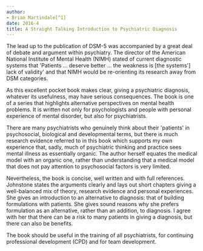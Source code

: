 ```yaml
---
author:
- Brian Martindale[^1]
date: 2016-4
title: A Straight Talking Introduction to Psychiatric Diagnosis
---
```


The lead up to the publication of DSM-5 was accompanied by a great deal
of debate and argument within psychiatry. The director of the American
National Institute of Mental Health (NIMH) stated of current diagnostic
systems that 'Patients ... deserve better ... the weakness is \[the
systems'\] lack of validity' and that NIMH would be re-orienting its
research away from DSM categories.

As this excellent pocket book makes clear, giving a psychiatric
diagnosis, whatever its usefulness, may have serious consequences. The
book is one of a series that highlights alternative perspectives on
mental health problems. It is written not only for psychologists and
people with personal experience of mental disorder, but also for
psychiatrists.

There are many psychiatrists who genuinely think about their 'patients'
in psychosocial, biological and developmental terms, but there is much
research evidence referred to in this book which supports my own
experience that, sadly, much of psychiatric thinking and practice sees
mental illness as essentially organic. The author herself equates the
medical model with an organic one, rather than understanding that a
medical model that does not pay attention to psychosocial factors is
very limited.

Nevertheless, the book is concise, well written and with full
references. Johnstone states the arguments clearly and lays out short
chapters giving a well-balanced mix of theory, research evidence and
personal experiences. She gives an introduction to an alternative to
diagnosis: that of building formulations with patients. She gives sound
reasons why she prefers formulation as an alternative, rather than an
addition, to diagnosis. I agree with her that there can be a risk to
many patients in giving a diagnosis, but there can also be benefits.

The book should be useful in the training of all psychiatrists, for
continuing professional development (CPD) and for team development.

[^1]: **Brian Martindale** is a consultant psychiatrist and
    psychotherapist at Nuffield Health, Newcastle upon Tyne Hospital,
    Newcastle upon Tyne, UK, email: <brian.martindale@stw.nhs.uk>
